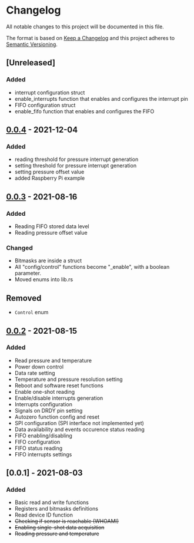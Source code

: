 # Changelog

All notable changes to this project will be documented in this file.

The format is based on [Keep a Changelog](http://keepachangelog.com/en/1.0.0/)
and this project adheres to [Semantic Versioning](http://semver.org/spec/v2.0.0.html).

## [Unreleased]

### Added
- interrupt configuration struct
- enable_interrupts function that enables and configures the interrupt pin 
- FIFO configuration struct
- enable_fifo function that enables and configures the FIFO 

## [0.0.4] - 2021-12-04

### Added
- reading threshold for pressure interrupt generation
- setting threshold for pressure interrupt generation
- setting pressure offset value
- added Raspberry Pi example

[0.0.4]: https://github.com/nebelgrau77/lps25hb-rs/releases/tag/v0.0.4

## [0.0.3] - 2021-08-16

### Added
- Reading FIFO stored data level
- Reading pressure offset value

### Changed
- Bitmasks are inside a struct
- All "config/control" functions become "_enable", with a boolean parameter. 
- Moved enums into lib.rs 

## Removed
- `Control` enum

[0.0.3]: https://github.com/nebelgrau77/lps25hb-rs/releases/tag/v.0.0.3

## [0.0.2] - 2021-08-15

### Added
- Read pressure and temperature
- Power down control
- Data rate setting
- Temperature and pressure resolution setting
- Reboot and software reset functions
- Enable one-shot reading
- Enable/disable interrupts generation
- Interrupts configuration
- Signals on DRDY pin setting
- Autozero function config and reset
- SPI configuration (SPI interface not implemented yet)
- Data availability and events occurence status reading
- FIFO enabling/disabling
- FIFO configuration
- FIFO status reading
- FIFO interrupts settings


[0.0.2]: https://github.com/nebelgrau77/lps25hb-rs/releases/tag/v.0.0.2

## [0.0.1] - 2021-08-03

### Added
- Basic read and write functions
- Registers and bitmasks definitions
- Read device ID function
- ~~Checking if sensor is reachable (WHOAMI)~~
- ~~Enabling single-shot data acquisition~~
- ~~Reading pressure and temperature~~

